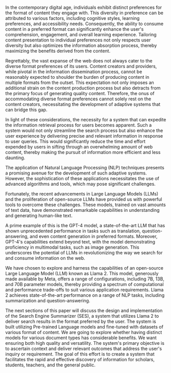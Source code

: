 In the contemporary digital age, individuals exhibit distinct preferences for the format of content they engage with. This diversity in preference can be attributed to various factors, including cognitive styles, learning preferences, and accessibility needs. Consequently, the ability to consume content in a preferred format can significantly enhance the user's comprehension, engagement, and overall learning experience. Tailoring content presentation to individual preferences not only respects user diversity but also optimizes the information absorption process, thereby maximizing the benefits derived from the content.

Regrettably, the vast expanse of the web does not always cater to the diverse format preferences of its users. Content creators and providers, while pivotal in the information dissemination process, cannot be reasonably expected to shoulder the burden of producing content in multiple formats from the outset. This expectation not only imposes an additional strain on the content production process but also detracts from the primary focus of generating quality content. Therefore, the onus of accommodating diverse format preferences cannot solely rest on the content creators, necessitating the development of adaptive systems that can bridge this gap.

In light of these considerations, the necessity for a system that can expedite the information retrieval process for users becomes apparent. Such a system would not only streamline the search process but also enhance the user experience by delivering precise and relevant information in response to user queries. This would significantly reduce the time and effort expended by users in sifting through an overwhelming amount of web content, thereby making the pursuit of information more efficient and less daunting.

The application of Natural Language Processing (NLP) techniques presents a promising avenue for the development of such adaptive systems. However, the sophistication of these applications necessitates the use of advanced algorithms and tools, which may pose significant challenges.

Fortunately, the recent advancements in Large Language Models (LLMs) and the proliferation of open-source LLMs have provided us with powerful tools to overcome these challenges. These models, trained on vast amounts of text data, have demonstrated remarkable capabilities in understanding and generating human-like text.

A prime example of this is the GPT-4 model, a state-of-the-art LLM that has shown unprecedented performance in tasks such as translation, question-answering, and even content generation in preferred formats. Moreover, GPT-4's capabilities extend beyond text, with the model demonstrating proficiency in multimodal tasks, such as image generation. This underscores the potential of LLMs in revolutionizing the way we search for and consume information on the web.

We have chosen to explore and harness the capabilities of an open-source Large Language Model (LLM) known as Llama 2. This model, generously made available by Meta, offers a range of configurations, including 7B, 13B, and 70B parameter models, thereby providing a spectrum of computational and performance trade-offs to suit various application requirements. Llama 2 achieves state-of-the-art performance on a range of NLP tasks, including summarization and question-answering.

The next sections of this paper will discuss the design and implementation of the Search Engine Summarizer (SES), a system that utilizes Llama 2 to deliver search results in the format preferred by the user. The system is built utilizing Pre-trained Language models and fine-tuned with datasets of various format of content. We are going to explore whether having distinct models for various document types has considerable benefits. We want ensuring both high quality and versatility. The system's primary objective is to ascertain context and deliver relevant outcomes that address the user's inquiry or requirement. The goal of this effort is to create a system that facilitates the rapid and effective discovery of information for scholars, students, teachers, and the general public.
